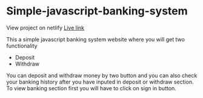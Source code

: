 # Simple-javascript-banking-system

View project on netlify [Live link](https://simplejsbankingsite.netlify.app/)

This a simple javascript banking system website where you will get two functionality

- Deposit
- Withdraw

You can deposit and withdraw money by two button and you can also check your banking history after you have inputed in deposit or withdraw section.
To view banking section first you will have to click on sign in button.

